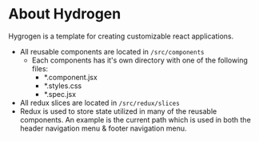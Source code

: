 # About Hydrogen
Hygrogen is a template for creating customizable react applications.
- All reusable components are located in `/src/components`
  - Each components has it's own directory with one of the following files:
    - *.component.jsx
    - *.styles.css
    - *.spec.jsx
- All redux slices are located in `/src/redux/slices`
- Redux is used to store state utilized in many of the reusable components. An example is the current path which is used in both the header navigation menu & footer navigation menu.
